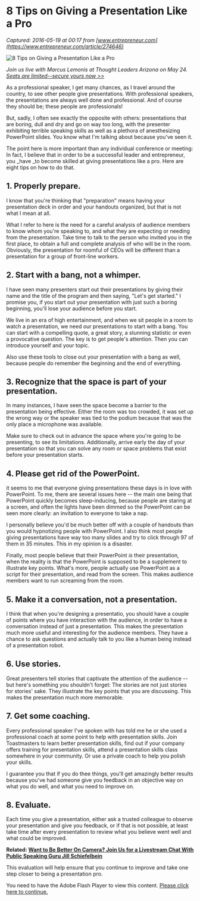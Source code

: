 # 8 Tips on Giving a Presentation Like a Pro

_Captured: 2016-05-19 at 00:17 from [www.entrepreneur.com](https://www.entrepreneur.com/article/274646)_

![8 Tips on Giving a Presentation Like a Pro](https://assets.entrepreneur.com/content/16x9/822/20160217205210-speaker-public-presentations-audience-conference-hand-gestures-body-language-information-meeting-talking.jpeg)

_Join us live with Marcus Lemonis at Thought Leaders Arizona on May 24. [Seats are limited--secure yours now >>](https://www.entrepreneur.com/events/thoughtleaders?utm_campaign=ThoughtLeaders&utm_source=Entrepreneur&utm_medium=EditorsNote&utm_content=SitePromo&utm_term=LastCall&dc=ENT-VIP)_

As a professional speaker, I get many chances, as I travel around the country, to see other people give presentations. With professional speakers, the presentations are always well done and professional. And of course they should be; these people are professionals!

But, sadly, I often see exactly the opposite with others: presentations that are boring, dull and dry and go on way too long, with the presenter exhibiting terrible speaking skills as well as a plethora of anesthesizing PowerPoint slides. You know what I'm talking about because you've seen it.

The point here is more important than any individual conference or meeting: In fact, I believe that in order to be a successful leader and entrepreneur, you _have _to become skilled at giving presentations like a pro. Here are eight tips on how to do that.

## **1\. Properly prepare.**

I know that you're thinking that "preparation" means having your presentation deck in order and your handouts organized, but that is not what I mean at all.

What I refer to here is the need for a careful analysis of audience members to know whom you're speaking to, and what they are expecting or needing from the presentation. Take time to talk to the person who invited you in the first place, to obtain a full and complete analysis of who will be in the room. Obviously, the presentation for roomful of CEOs will be different than a presentation for a group of front-line workers.

## **2\. Start with a bang, not a whimper.**

I have seen many presenters start out their presentations by giving their name and the title of the program and then saying, "Let's get started." I promise you, if you start out your presentation with just such a boring beginning, you'll lose your audience before you start.

We live in an era of high entertainment, and when we sit people in a room to watch a presentation, we need our presentations to start with a bang. You can start with a compelling quote, a great story, a stunning statistic or even a provocative question. The key is to get people's attention. Then you can introduce yourself and your topic.

Also use these tools to close out your presentation with a bang as well, because people do remember the beginning and the end of everything.

## **3\. Recognize that the space is part of your presentation.**

In many instances, I have seen the space become a barrier to the presentation being effective. Either the room was too crowded, it was set up the wrong way or the speaker was tied to the podium because that was the only place a microphone was available.

Make sure to check out in advance the space where you're going to be presenting, to see its limitations. Additionally, arrive early the day of your presentation so that you can solve any room or space problems that exist before your presentation starts.

## **4\. Please get rid of the PowerPoint.**

it seems to me that everyone giving presentations these days is in love with PowerPoint. To me, there are several issues here -- the main one being that PowerPoint quickly becomes sleep-inducing, because people are staring at a screen, and often the lights have been dimmed so the PowerPoint can be seen more clearly: an invitation to everyone to take a nap.

I personally believe you'd be much better off with a couple of handouts than you would hypnotizing people with PowerPoint. I also think most people giving presentations have way too many slides and try to click through 97 of them in 35 minutes. This in my opinion is a disaster.

Finally, most people believe that their PowerPoint _is_ their presentation, when the reality is that the PowerPoint is supposed to be a supplement to illustrate key points. What's more, people actually use PowerPoint as a script for their presentation, and read from the screen. This makes audience members want to run screaming from the room.

## **5\. Make it a conversation, not a presentation.**

I think that when you're designing a presentatio, you should have a couple of points where you have interaction with the audience, in order to have a conversation instead of just a presentation. This makes the presentation much more useful and interesting for the audience members. They have a chance to ask questions and actually talk to you like a human being instead of a presentation robot.

## **6\. Use stories.**

Great presenters tell stories that captivate the attention of the audience -- but here's something you shouldn't forget: The stories are not just stories for stories' sake. They illustrate the key points that you are discussing. This makes the presentation much more memorable.

## **7\. Get some coaching.**

Every professional speaker I've spoken with has told me he or she used a professional coach at some point to help with presentation skills. Join Toastmasters to learn better presentation skills, find out if your company offers training for presentation skills, attend a presentation skills class somewhere in your community. Or use a private coach to help you polish your skills.

I guarantee you that if you do thee things, you'll get amazingly better results because you've had someone give you feedback in an objective way on what you do well, and what you need to improve on.

## **8\. Evaluate.**

Each time you give a presentation, either ask a trusted colleague to observe your presentation and give you feedback, or if that is not possible, at least take time after every presentation to review what you believe went well and what could be improved.

**Related: [Want to Be Better On Camera? Join Us for a Livestream Chat With Public Speaking Guru Jill Schiefelbein ](https://www.entrepreneur.com/video/275211)**

This evaluation will help ensure that you continue to improve and take one step closer to being a presentation pro.

You need to have the Adobe Flash Player to view this content. [Please click here to continue.](http://www.adobe.com/go/getflash/)
